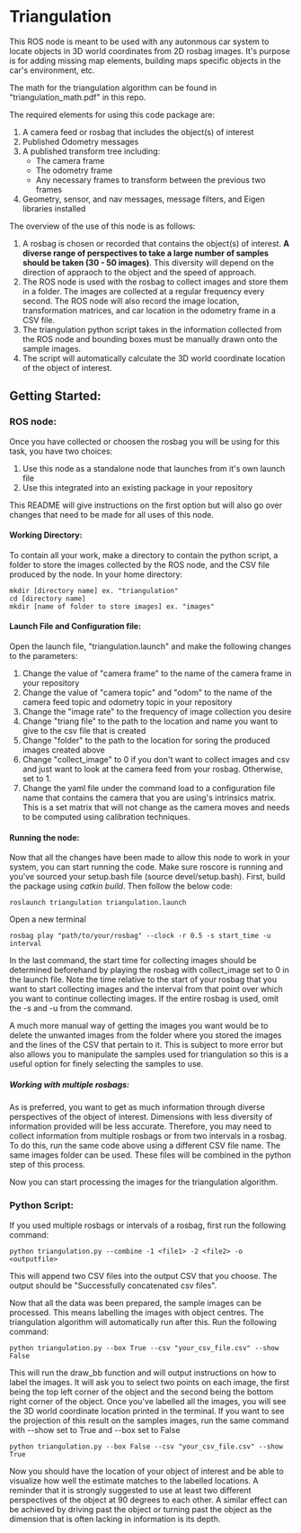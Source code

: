 # Triangulation

This ROS node is meant to be used with any autonmous car system to locate objects in 3D world coordinates from 2D rosbag images. It's purpose is for adding missing map elements, building maps specific objects in the car's environment, etc. 

The math for the triangulation algorithm can be found in "triangulation_math.pdf" in this repo. 

The required elements for using this code package are:
1. A camera feed or rosbag that includes the object(s) of interest
2. Published Odometry messages
3. A published transform tree including:
   - The camera frame 
   - The odometry frame
   - Any necessary frames to transform between the previous two frames
4. Geometry, sensor, and nav messages, message filters, and Eigen libraries installed 

The overview of the use of this node is as follows:
1. A rosbag is chosen or recorded that contains the object(s) of interest. **A diverse range of perspectives to take a large number of samples should be taken (30 - 50 images)**. This diversity will depend on the direction of appraoch to the object and the speed of approach. 
2. The ROS node is used with the rosbag to collect images and store them in a folder. The images are collected at a regular frequency every second. The ROS node will also record the image location, transformation matrices, and car location in the odometry frame in a CSV file. 
3. The triangulation python script takes in the information collected from the ROS node and bounding boxes must be manually drawn onto the sample images. 
4. The script will automatically calculate the 3D world coordinate location of the object of interest. 

## Getting Started:

### ROS node:

Once you have collected or choosen the rosbag you will be using for this task, you have two choices: 
1. Use this node as a standalone node that launches from it's own launch file 
2. Use this integrated into an existing package in your repository 

This README will give instructions on the first option but will also go over changes that need to be made for all uses of this node.

#### Working Directory:

To contain all your work, make a directory to contain the python script, a folder to store the images collected by the ROS node, and the CSV file produced by the node. 
In your home directory:
```
mkdir [directory name] ex. "triangulation"
cd [directory name]
mkdir [name of folder to store images] ex. "images" 
```
#### Launch File and Configuration file:

Open the launch file, "triangulation.launch" and make the following changes to the parameters:
1. Change the value of "camera frame" to the name of the camera frame in your repository 
2. Change the value of "camera topic" and "odom" to the name of the camera feed topic and odometry topic in your repository 
3. Change the "image rate" to the frequency of image collection you desire
4. Change "triang file"  to the path to the location and name you want to give to the csv file that is created
5. Change "folder" to the path to the location for soring the produced images created above
6. Change "collect_image" to 0 if you don't want to collect images and csv and just want to look at the camera feed from your rosbag. Otherwise, set to 1. 
6. Change the yaml file under the command load to a configuration file name that contains the camera that you are using's intrinsics matrix. This is a set matrix that will not change as the camera moves and needs to be computed using calibration techniques. 

#### Running the node:

Now that all the changes have been made to allow this node to work in your system, you can start running the code. Make sure roscore is running and you've sourced your setup.bash file (source devel/setup.bash). First, build the package using _catkin build_. Then follow the below code:

``` 
roslaunch triangulation triangulation.launch 
```
Open a new terminal 

```
rosbag play "path/to/your/rosbag" --clock -r 0.5 -s start_time -u interval
```
In the last command, the start time for collecting images should be determined beforehand by playing the rosbag with collect_image set to 0 in the launch file. Note the time relative to the start of your rosbag that you want to start collecting images and the interval from that point over which you want to continue collecting images. If the entire rosbag is used, omit the -s and -u from the command. 

A much more manual way of getting the images you want would be to delete the unwanted images from the folder where you stored the images and the lines of the CSV that pertain to it. This is subject to more error but also allows you to manipulate the samples used for triangulation so this is a useful option for finely selecting the samples to use. 

##### Working with multiple rosbags:

As is preferred, you want to get as much information through diverse perspectives of the object of interest. Dimensions with less diversity of information provided will be less accurate. Therefore, you may need to collect information from multiple rosbags or from two intervals in a rosbag. To do this, run the same code above using a different CSV file name. The same images folder can be used. These files will be combined in the python step of this process. 

Now you can start processing the images for the triangulation algorithm. 

### Python Script:

If you used multiple rosbags or intervals of a rosbag, first run the following command:
```
python triangulation.py --combine -1 <file1> -2 <file2> -o <outputfile>
```

This will append two CSV files into the output CSV that you choose. The output should be "Successfully concatenated csv files".

Now that all the data was been prepared, the sample images can be processed. This means labelling the images with object centres. The triangulation algorithm will automatically run after this. Run the following command:
```
python triangulation.py --box True --csv "your_csv_file.csv" --show False 
```
This will run the draw_bb function and will output instructions on how to label the images. It will ask you to select two points on each image, the first being the top left corner of the object and the second being the bottom right corner of the object. 
Once you've labelled all the images, you will see the 3D world coordinate location printed in the terminal. If you want to see the projection of this result on the samples images, run the same command with --show set to True and --box set to False 
```
python triangulation.py --box False --csv "your_csv_file.csv" --show True  
``` 
Now you should have the location of your object of interest and be able to visualize how well the estimate matches to the labelled locations. A reminder that it is strongly suggested to use at least two different perspectives of the object at 90 degrees to each other. A similar effect can be achieved by driving past the object or turning past the object as the dimension that is often lacking in information is its depth.  



 






  
